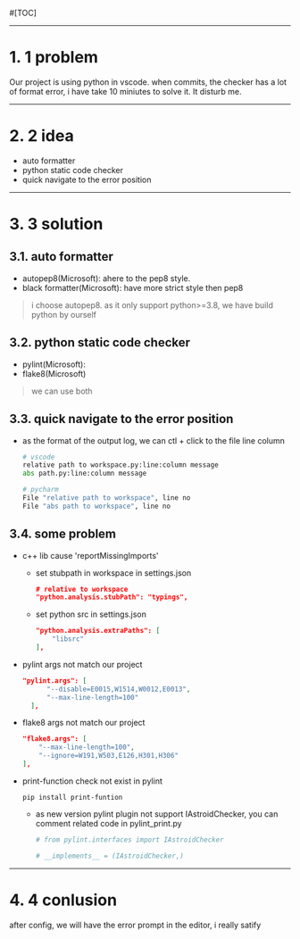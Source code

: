 #[TOC]

------------------------------------------------------------------------------
# 1. 1 problem

Our project is using python in vscode. when commits, the checker has a lot of format error, i have take 10 miniutes to solve it. It disturb me.



------------------------------------------------------------------------------
# 2. 2 idea

* auto formatter
* python static code checker
* quick navigate to the error position


------------------------------------------------------------------------------
# 3. 3 solution

## 3.1. auto formatter
* autopep8(Microsoft): ahere to the pep8 style.
* black formatter(Microsoft): have more strict style then pep8

> i choose autopep8. as it only support python>=3.8, we have build python by ourself


## 3.2. python static code checker
* pylint(Microsoft):
* flake8(Microsoft)

> we can use both


## 3.3. quick navigate to the error position
* as the format of the output log, we can ctl + click to the file line column
  ~~~py
  # vscode
  relative path to workspace.py:line:column message
  abs path.py:line:column message

  # pycharm
  File "relative path to workspace", line no
  File "abs path to workspace", line no
  ~~~


## 3.4. some problem
* c++ lib cause 'reportMissingImports'
  * set stubpath in workspace in settings.json
    ~~~json
    # relative to workspace
    "python.analysis.stubPath": "typings",  
    ~~~

  * set python src in settings.json
    ~~~json
    "python.analysis.extraPaths": [
        "libsrc"
    ],
    ~~~
  
* pylint args not match our project
  ~~~json
  "pylint.args": [
		"--disable=E0015,W1514,W0012,E0013",
		"--max-line-length=100"
	],
  ~~~
* flake8 args not match our project
  ~~~json
  "flake8.args": [
      "--max-line-length=100",
      "--ignore=W191,W503,E126,H301,H306"
  ],
  ~~~

* print-function check not exist in pylint
  ~~~
  pip install print-funtion
  ~~~

  * as new version pylint plugin not support IAstroidChecker, you can comment related code in pylint_print.py
    ~~~py
    # from pylint.interfaces import IAstroidChecker

    # __implements__ = (IAstroidChecker,)
    ~~~



------------------------------------------------------------------------------
# 4. 4 conlusion


after config, we will have the error prompt in the editor, i really satify

